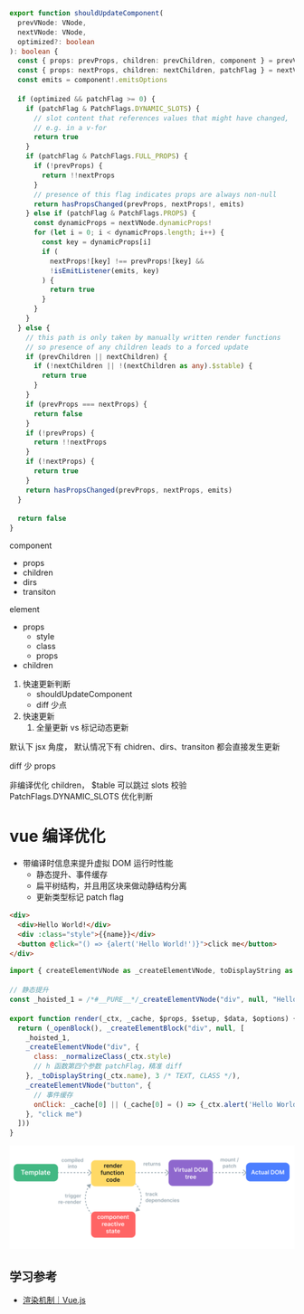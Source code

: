 ```ts
export function shouldUpdateComponent(
  prevVNode: VNode,
  nextVNode: VNode,
  optimized?: boolean
): boolean {
  const { props: prevProps, children: prevChildren, component } = prevVNode
  const { props: nextProps, children: nextChildren, patchFlag } = nextVNode
  const emits = component!.emitsOptions

  if (optimized && patchFlag >= 0) {
    if (patchFlag & PatchFlags.DYNAMIC_SLOTS) {
      // slot content that references values that might have changed,
      // e.g. in a v-for
      return true
    }
    if (patchFlag & PatchFlags.FULL_PROPS) {
      if (!prevProps) {
        return !!nextProps
      }
      // presence of this flag indicates props are always non-null
      return hasPropsChanged(prevProps, nextProps!, emits)
    } else if (patchFlag & PatchFlags.PROPS) {
      const dynamicProps = nextVNode.dynamicProps!
      for (let i = 0; i < dynamicProps.length; i++) {
        const key = dynamicProps[i]
        if (
          nextProps![key] !== prevProps![key] &&
          !isEmitListener(emits, key)
        ) {
          return true
        }
      }
    }
  } else {
    // this path is only taken by manually written render functions
    // so presence of any children leads to a forced update
    if (prevChildren || nextChildren) {
      if (!nextChildren || !(nextChildren as any).$stable) {
        return true
      }
    }
    if (prevProps === nextProps) {
      return false
    }
    if (!prevProps) {
      return !!nextProps
    }
    if (!nextProps) {
      return true
    }
    return hasPropsChanged(prevProps, nextProps, emits)
  }

  return false
}
```

component
- props
- children
- dirs
- transiton

element
- props
  - style
  - class
  - props
- children

1. 快速更新判断
   - shouldUpdateComponent
   - diff 少点
2. 快速更新
   1. 全量更新 vs 标记动态更新



默认下 jsx 角度，
默认情况下有 chidren、dirs、transiton 都会直接发生更新

diff 少 props

非编译优化 children， $table 可以跳过 slots 校验
PatchFlags.DYNAMIC_SLOTS 优化判断



# vue 编译优化

- 带编译时信息来提升虚拟 DOM 运行时性能
  - 静态提升、事件缓存
  - 扁平树结构，并且用区块来做动静结构分离
  - 更新类型标记 patch flag

```html
<div>
  <div>Hello World!</div>
  <div :class="style">{{name}}</div>
  <button @click="() => {alert('Hello World!')}">click me</button>
</div>
```

```js
import { createElementVNode as _createElementVNode, toDisplayString as _toDisplayString, normalizeClass as _normalizeClass, openBlock as _openBlock, createElementBlock as _createElementBlock } from "vue"

// 静态提升
const _hoisted_1 = /*#__PURE__*/_createElementVNode("div", null, "Hello World!", -1 /* HOISTED */)

export function render(_ctx, _cache, $props, $setup, $data, $options) {
  return (_openBlock(), _createElementBlock("div", null, [
    _hoisted_1,
    _createElementVNode("div", {
      class: _normalizeClass(_ctx.style)
      // h 函数第四个参数 patchFlag，精准 diff
    }, _toDisplayString(_ctx.name), 3 /* TEXT, CLASS */),
    _createElementVNode("button", {
      // 事件缓存
      onClick: _cache[0] || (_cache[0] = () => {_ctx.alert('Hello World!')})
    }, "click me")
  ]))
}
```

![图 1](./images/1677580513180.png)  


## 学习参考

- [渲染机制｜Vue.js](https://cn.vuejs.org/guide/extras/rendering-mechanism.html)